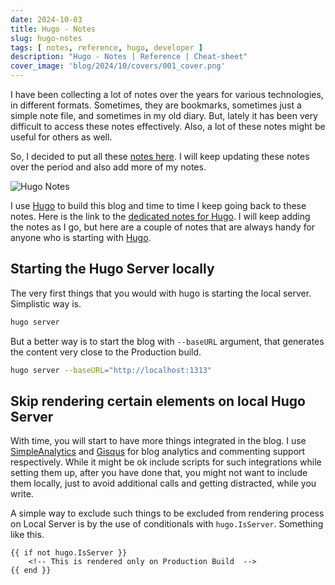 ```yaml
---
date: 2024-10-03
title: Hugo - Notes
slug: hugo-notes
tags: [ notes, reference, hugo, developer ]
description: "Hugo - Notes | Reference | Cheat-sheet"
cover_image: 'blog/2024/10/covers/001_cover.png'
---
```




I have been collecting a lot of notes over the years for various technologies, in different formats. Sometimes, they are bookmarks, sometimes just a simple note file, and sometimes in my old diary. But, lately it has been very difficult to access these notes effectively. Also, a lot of these notes might be useful for others as well.

So, I decided to put all these [notes here][1]. I will keep updating these notes over the period and also add more of my notes.

![Hugo Notes][2]

I use [Hugo][3] to build this blog and time to time I keep going back to these notes. Here is the link to the [dedicated notes for Hugo][4]. I will keep adding the notes as I go, but here are a couple of notes that are always handy for anyone who is starting with [Hugo][3].

## Starting the Hugo Server locally
The very first things that you would with hugo is starting the local server. Simplistic way is.

```bash
hugo server
```

But a better way is to start the blog with `--baseURL` argument, that generates the content very close to the Production build.

```bash
hugo server --baseURL="http://localhost:1313"
```

## Skip rendering certain elements on local Hugo Server

With time, you will start to have more things integrated in the blog. I use [SimpleAnalytics][5] and [Gisqus][6] for blog analytics and commenting support respectively. While it might be ok include scripts for such integrations while setting them up, after you have done that, you might not want to include them locally, just to avoid additional calls and getting distracted, while you write.

A simple way to exclude such things to be excluded from rendering process on Local Server is by the use of conditionals with `hugo.IsServer`. Something like this.

```hugo
{{ if not hugo.IsServer }}
    <!-- This is rendered only on Production Build  -->
{{ end }}
```



   [1]: /notes/hugo/
   [2]: ../covers/001_cover.png
   [3]: https://gohugo.io/documentation/
   [4]: /notes/hugo/
   [5]: https://www.simpleanalytics.com/
   [6]: https://giscus.app/
